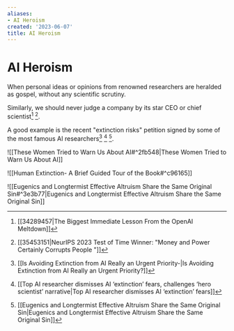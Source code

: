 ```yaml
---
aliases:
- AI Heroism
created: '2023-06-07'
title: AI Heroism
---
```


# AI Heroism

When personal ideas or opinions from renowned researchers are heralded as gospel, without any scientific scrutiny.

Similarly, we should never judge a company by its star CEO or chief scientist[^1] [^2].

A good example is the recent "extinction risks" petition signed by some of the most famous AI researchers[^3] [^4] [^5].

![[These Women Tried to Warn Us About AI#^2fb548|These Women Tried to Warn Us About AI]]

![[Human Extinction- A Brief Guided Tour of the Book#^c96165]]

![[Eugenics and Longtermist Effective Altruism Share the Same Original Sin#^3e3b77|Eugenics and Longtermist Effective Altruism Share the Same Original Sin]]

[^1]: [[34289457|The Biggest Immediate Lesson From the OpenAI Meltdown]]
[^2]: [[35453151|NeurIPS 2023 Test of Time Winner: "Money and Power Certainly Corrupts People "]]
[^3]: [[Is Avoiding Extinction from AI Really an Urgent Priority-|Is Avoiding Extinction from AI Really an Urgent Priority?]]
[^4]: [[Top AI researcher dismisses AI ‘extinction’ fears, challenges ‘hero scientist’ narrative|Top AI researcher dismisses AI ‘extinction’ fears]]
[^5]: [[Eugenics and Longtermist Effective Altruism Share the Same Original Sin|Eugenics and Longtermist Effective Altruism Share the Same Original Sin]]